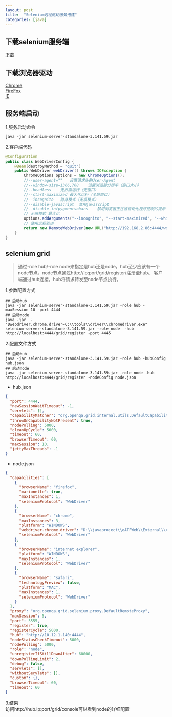 ```yaml
---
layout: post
title:  "Selenium远程驱动服务搭建"
categories: [java]
---
```


## 下载selenium服务端
[下载](https://docs.seleniumhq.org/download/)

## 下载浏览器驱动
[Chrome](http://chromedriver.storage.googleapis.com/index.html)  
[FireFox](https://github.com/mozilla/geckodriver/releases/)  
[IE](http://selenium-release.storage.googleapis.com/index.html)  

## 服务端启动
1.服务启动命令  

```shell
java -jar selenium-server-standalone-3.141.59.jar
```

2.客户端代码  

```java
@Configuration
public class WebDriverConfig {
    @Bean(destroyMethod = "quit")
    public WebDriver webDriver() throws IOException {
        ChromeOptions options = new ChromeOptions();
        //--user-agent=""	设置请求头的User-Agent
        //--window-size=1366,768	设置浏览器分辨率（窗口大小）
        //--headless	无界面运行（无窗口）
        //--start-maximized	最大化运行（全屏窗口）
        //--incognito	隐身模式（无痕模式）
        //--disable-javascript	禁用javascript
        //--disable-infpygmentsobars	禁用浏览器正在被自动化程序控制的提示
        // 无痕模式 最大化
        options.addArguments("--incognito", "--start-maximized", "--whitelisted-ips=192.168.2.1");
        // 使用远程驱动
        return new RemoteWebDriver(new URL("http://192.168.2.86:4444/wd/hub"), options);
    }
}
```

## selenium grid
> 通过-role hub/-role node来指定是hub还是node，hub至少应该有一个node节点，node节点通过http://ip:port/grid/register/注册至hub。
> 客户端通过hub连接，hub将请求转发至node节点执行。

1.参数配置方式  

```shell
## 启动hub
java -jar selenium-server-standalone-3.141.59.jar -role hub -maxSession 10 -port 4444
## 启动node
java -jar  -"Dwebdriver.chrome.driver=C:\\tools\\driver\\chromedriver.exe" selenium-server-standalone-3.141.59.jar -role node  -hub http://localhost:4444/grid/register -port 4445
```

2.配置文件方式

```shell
## 启动hub
java -jar selenium-server-standalone-3.141.59.jar -role hub -hubConfig hub.json
## 启动node
java -jar selenium-server-standalone-3.141.59.jar -role node -hub http://localhost:4444/grid/register -nodeConfig node.json
```

- hub.json
```json
{
  "port": 4444,
  "newSessionWaitTimeout": -1,
  "servlets": [],
  "capabilityMatcher": "org.openqa.grid.internal.utils.DefaultCapabilityMatcher",
  "throwOnCapabilityNotPresent": true,
  "nodePolling": 5000,
  "cleanUpCycle": 5000,
  "timeout": 60,
  "browserTimeout": 60,
  "maxSession": 10,
  "jettyMaxThreads": -1
}
```

- node.json
```json
{
  "capabilities": [
	{
	  "browserName": "firefox",
	  "marionette": true,
	  "maxInstances": 1,
	  "seleniumProtocol": "WebDriver"
	},
	{
	  "browserName": "chrome",
	  "maxInstances": 3,
	  "platform": "WINDOWS",
	  "webdriver.chrome.driver": "D:\\javaproject\\oATFWeb\\External\\chromedriver2.4.1.exe",
	  "seleniumProtocol": "WebDriver"
	},
	{
	  "browserName": "internet explorer",
	  "platform": "WINDOWS",
	  "maxInstances": 1,
	  "seleniumProtocol": "WebDriver"
	},
	{
	  "browserName": "safari",
	  "technologyPreview": false,
	  "platform": "MAC",
	  "maxInstances": 1,
	  "seleniumProtocol": "WebDriver"
	}
  ],
  "proxy": "org.openqa.grid.selenium.proxy.DefaultRemoteProxy",
  "maxSession": 5,
  "port": 5555,
  "register": true,
  "registerCycle": 5000,
  "hub": "http://10.12.1.140:4444",
  "nodeStatusCheckTimeout": 5000,
  "nodePolling": 5000,
  "role": "node",
  "unregisterIfStillDownAfter": 60000,
  "downPollingLimit": 2,
  "debug": false,
  "servlets": [],
  "withoutServlets": [],
  "custom": {},
  "browserTimeout": 60,
  "timeout": 60
}
```

3.结果  
访问http://hub.ip:port/grid/console可以看到node的详细配置
